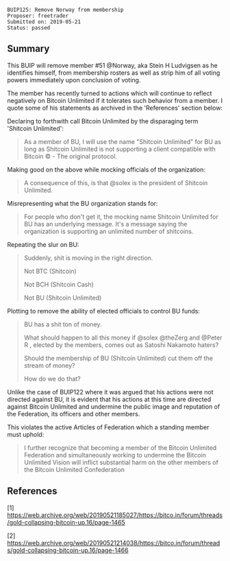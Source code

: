    BUIP125: Remove Norway from membership
    Proposer: freetrader
    Submitted on: 2019-05-21
    Status: passed

Summary
-------

This BUIP will remove member \#51 @Norway, aka Stein H Ludvigsen as he
identifies himself, from membership rosters as well as strip him of all
voting powers immediately upon conclusion of voting.

The member has recently turned to actions which will continue to reflect
negatively on Bitcoin Unlimited if it tolerates such behavior from a
member. I quote some of his statements as archived in the 'References'
section below:

Declaring to forthwith call Bitcoin Unlimited by the disparaging term
'Shitcoin Unlimited':

> As a member of BU, I will use the name "Shitcoin Unlimited" for BU as
> long as Shitcoin Unlimited is not supporting a client compatible with
> Bitcoin © - The original protocol.

Making good on the above while mocking officials of the organization:

> A consequence of this, is that @solex is the president of Shitcoin
> Unlimited.

Misrepresenting what the BU organization stands for:

> For people who don't get it, the mocking name Shitcoin Unlimited for
> BU has an underlying message. It's a message saying the organization
> is supporting an unlimited number of shitcoins.

Repeating the slur on BU:

> Suddenly, shit is moving in the right direction.
>
> Not BTC (Shitcoin)
>
> Not BCH (Shitcoin Cash)
>
> Not BU (Shitcoin Unlimited)

Plotting to remove the ability of elected officials to control BU funds:

> BU has a shit ton of money.
>
> What should happen to all this money if @solex @theZerg and @Peter R ,
> elected by the members, comes out as Satoshi Nakamoto haters?
>
> Should the membership of BU (Shitcoin Unlimited) cut them off the
> stream of money?
>
> How do we do that?

Unlike the case of BUIP122 where it was argued that his actions were not
directed against BU, it is evident that his actions at this time are
directed against Bitcoin Unlimited and undermine the public image and
reputation of the Federation, its officers and other members.

This violates the active Articles of Federation which a standing member
must uphold:

> I further recognize that becoming a member of the Bitcoin Unlimited
> Federation and simultaneously working to undermine the Bitcoin
> Unlimited Vision will inflict substantial harm on the other members of
> the Bitcoin Unlimited Confederation

References
----------

\[1\]
<https://web.archive.org/web/20190521185027/https://bitco.in/forum/threads/gold-collapsing-bitcoin-up.16/page-1465>

\[2\]
<https://web.archive.org/web/20190521214038/https://bitco.in/forum/threads/gold-collapsing-bitcoin-up.16/page-1466>
